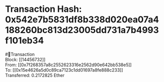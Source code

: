 
Transaction Hash: 0x542e7b5831df8b338d020ea07a4188260bc813d23005dd731a7b4993f101eb34
====================================================================================
  
#💸Transaction  
Block: [[14456732]]  
From: [[0x7f268357a8c2552623316e2562d90e642bb538e5]]  
To: [[0x15e4626a5d0c89ca7123c1dd01697a8fe888c233]]  
Transferred: 0.2172825 Ether